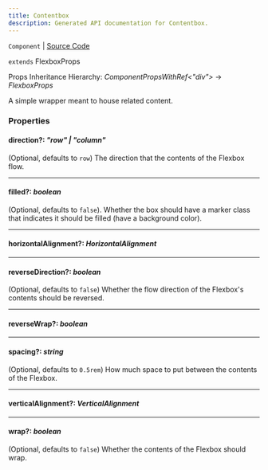 ```yaml
---
title: Contentbox
description: Generated API documentation for Contentbox.
---
```


`Component` | [Source Code](https://github.com/mrCamelCode/jtjs/blob/ddfaeb1a2c9bf793372bb41076f65f452b124091/libs/react/lib/components/wrappers/layout/Contentbox.tsx#L15)

`extends` FlexboxProps

Props Inheritance Hierarchy: _ComponentPropsWithRef<"div">_ -> _FlexboxProps_

A simple wrapper meant to house related content.

### Properties

#### direction?: _"row" | "column"_

(Optional, defaults to `row`) The direction that the contents of the Flexbox
flow.

---

#### filled?: _boolean_

(Optional, defaults to `false`). Whether the box should have a marker class that indicates it should be filled
(have a background color).

---

#### horizontalAlignment?: _HorizontalAlignment_

---

#### reverseDirection?: _boolean_

(Optional, defaults to `false`) Whether the flow direction of the Flexbox's
contents should be reversed.

---

#### reverseWrap?: _boolean_

---

#### spacing?: _string_

(Optional, defaults to `0.5rem`) How much space to put between the contents of
the Flexbox.

---

#### verticalAlignment?: _VerticalAlignment_

---

#### wrap?: _boolean_

(Optional, defaults to `false`) Whether the contents of the Flexbox should
wrap.